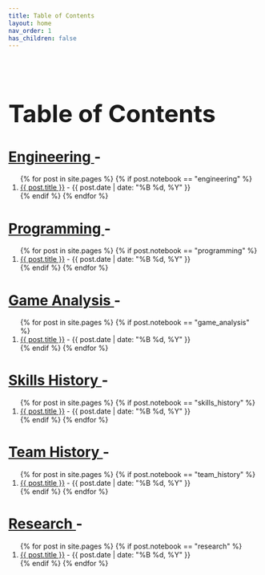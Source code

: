 ```yaml
---
title: Table of Contents
layout: home
nav_order: 1
has_children: false
---
```

<br>
<h1 style="font-size: 3rem !important;" id="page-title">Table of Contents</h1>

<h1>
    <a href="/docs/engineering/Engineering.html"> Engineering </a> -
</h1>

<ol>
{% for post in site.pages %}
{% if post.notebook == "engineering" %}
    <li>
    <a href="{{ post.url | absolute_url }}">{{ post.title }}</a> 
    - {{ post.date | date: "%B %d, %Y" }}
    </li>
{% endif %}
{% endfor %}
</ol>

<h1>
    <a href="/docs/programming/Programming.html"> Programming </a> -
</h1>

<ol>
{% for post in site.pages %}
{% if post.notebook == "programming" %}
    <li>
    <a href="{{ post.url | absolute_url }}">{{ post.title }}</a> 
    - {{ post.date | date: "%B %d, %Y" }}
    </li>
{% endif %}
{% endfor %}
</ol>

<h1>
    <a href="/docs/game_analysis/Game_analysis.html"> Game Analysis </a> -
</h1>

<ol>
{% for post in site.pages %}
{% if post.notebook == "game_analysis" %}
    <li>
    <a href="{{ post.url | absolute_url }}">{{ post.title }}</a> 
    - {{ post.date | date: "%B %d, %Y" }}
    </li>
{% endif %}
{% endfor %}
</ol>

<h1>
    <a href="/docs/skills_history/Skills_History.html"> Skills History </a> -
</h1>

<ol>
{% for post in site.pages %}
{% if post.notebook == "skills_history" %}
    <li>
    <a href="{{ post.url | absolute_url }}">{{ post.title }}</a> 
    - {{ post.date | date: "%B %d, %Y" }}
    </li>
{% endif %}
{% endfor %}
</ol>

<h1>
    <a href="/docs/team_meetins/team_history.html"> Team History </a> -
</h1>

<ol>
{% for post in site.pages %}
{% if post.notebook == "team_history" %}
    <li>
    <a href="{{ post.url | absolute_url }}">{{ post.title }}</a> 
    - {{ post.date | date: "%B %d, %Y" }}
    </li>
{% endif %}
{% endfor %}
</ol>

<h1>
    <a href="/docs/research/Research.html"> Research </a> -
</h1>

<ol>
{% for post in site.pages %}
{% if post.notebook == "research" %}
    <li>
    <a href="{{ post.url | absolute_url }}">{{ post.title }}</a> 
    - {{ post.date | date: "%B %d, %Y" }}
    </li>
{% endif %}
{% endfor %}
</ol>

